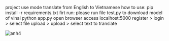 project use mode translate from English to Vietnamese 
how to use:
pip install -r requirements.txt
firt run: please run file test.py to download model of vinai
python app.py
open browser access localhost:5000 register > login > select file upload > upload > select text to translate

![anh4](https://github.com/user-attachments/assets/e3880ed4-2eea-40e2-9932-6e3722c516e0)

